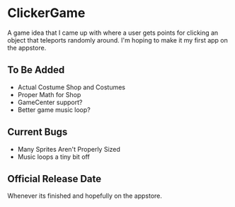 # ClickerGame
A game idea that I came up with where a user gets points for clicking an object that teleports randomly around. I'm hoping to make it my first app on the appstore.
## To Be Added
- Actual Costume Shop and Costumes  
- Proper Math for Shop
- GameCenter support?
- Better game music loop?
## Current Bugs
- Many Sprites Aren't Properly Sized
- Music loops a tiny bit off
## Official Release Date
Whenever its finished and hopefully on the appstore.

